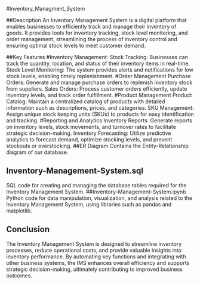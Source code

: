 #Inventory_Managment_System

##Description
An Inventory Management System is a digital platform that enables businesses to efficiently track and manage their inventory of goods. 
It provides tools for inventory tracking, stock level monitoring, and order management, streamlining the process of inventory 
control and ensuring optimal stock levels to meet customer demand.

##Key Features
#Inventory Management:
  Stock Tracking: Businesses can track the quantity, location, and status of their inventory items in real-time.
  Stock Level Monitoring: The system provides alerts and notifications for low stock levels, enabling timely replenishment.
#Order Management
  Purchase Orders: Generate and manage purchase orders to replenish inventory stock from suppliers.
  Sales Orders: Process customer orders efficiently, update inventory levels, and track order fulfillment.
#Product Management
  Product Catalog: Maintain a centralized catalog of products with detailed information such as descriptions, prices, and categories.
  SKU Management: Assign unique stock keeping units (SKUs) to products for
    easy identification and tracking.
#Reporting and Analytics
    Inventory Reports: Generate reports on inventory levels, stock movements, and turnover rates to facilitate strategic decision-making.
    Inventory Forecasting: Utilize predictive analytics to forecast demand, optimize stocking levels, and prevent stockouts or overstocking.
##ER Diagram
 Contains the Entity-Relationship diagram of our database.
## Inventory-Management-System.sql
  SQL code for creating and managing the database tables required for the Inventory Management System.
##Inventory-Management-System.ipynb
  Python code for data manipulation, visualization, and analysis related to the Inventory Management System, 
  using libraries such as pandas and matplotlib.
## Conclusion
 The Inventory Management System is designed to streamline inventory processes, reduce operational costs, and provide valuable insights into inventory performance. 
 By automating key functions and integrating with other business systems, the IMS enhances overall efficiency and supports strategic decision-making, ultimately contributing 
 to improved business outcomes.
